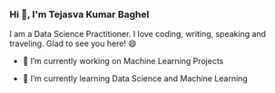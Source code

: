 ### Hi 👋, I'm Tejasva Kumar Baghel

I am a Data Science Practitioner. I love coding, writing, speaking and traveling.
Glad to see you here! 😄

- 🔭 I’m currently working on Machine Learning Projects

- 🌱 I’m currently learning Data Science and Machine Learning



<!--
**tejasvabaghel98/tejasvabaghel98** is a ✨ _special_ ✨ repository because its `README.md` (this file) appears on your GitHub profile.

Here are some ideas to get you started:

- 🔭 I’m currently working on Machine Learning Projects
- 🌱 I’m currently learning Data Science and Machine Learning
- 👯 I’m looking to collaborate on ...
- 🤔 I’m looking for help with ...
- 💬 Ask me about ...
- 📫 How to reach me: ...
- 😄 Pronouns: ...
- ⚡ Fun fact: ...
-->
